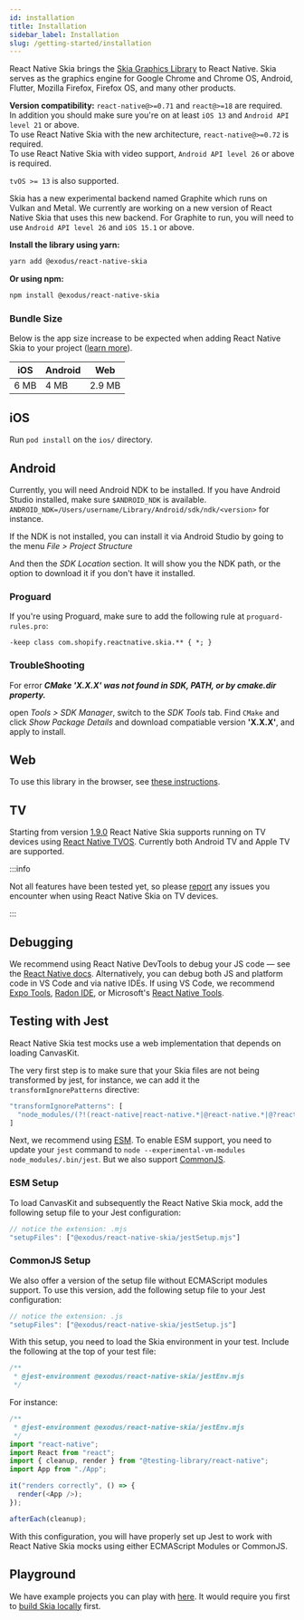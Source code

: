 ```yaml
---
id: installation
title: Installation
sidebar_label: Installation
slug: /getting-started/installation
---
```


React Native Skia brings the [Skia Graphics Library](https://skia.org/) to React Native.
Skia serves as the graphics engine for Google Chrome and Chrome OS, Android, Flutter, Mozilla Firefox, Firefox OS, and many other products.

**Version compatibility:**
`react-native@>=0.71` and `react@>=18` are required. <br />
In addition you should make sure you're on at least `iOS 13` and `Android API level 21` or above. <br />
To use React Native Skia with the new architecture, `react-native@>=0.72` is required. <br />
To use React Native Skia with video support, `Android API level 26` or above is required.

`tvOS >= 13` is also supported.

Skia has a new experimental backend named Graphite which runs on Vulkan and Metal.
We currently are working on a new version of React Native Skia that uses this new backend.
For Graphite to run, you will need to use `Android API level 26` and `iOS 15.1` or above.

**Install the library using yarn:**

```sh
yarn add @exodus/react-native-skia
```

**Or using npm:**

```sh
npm install @exodus/react-native-skia
```

### Bundle Size

Below is the app size increase to be expected when adding React Native Skia to your project ([learn more](bundle-size)).

| iOS  | Android | Web    |
| ---- | ------- | ------ |
| 6 MB | 4 MB    | 2.9 MB |

## iOS

Run `pod install` on the `ios/` directory.

## Android

Currently, you will need Android NDK to be installed.
If you have Android Studio installed, make sure `$ANDROID_NDK` is available.
`ANDROID_NDK=/Users/username/Library/Android/sdk/ndk/<version>` for instance.

If the NDK is not installed, you can install it via Android Studio by going to the menu _File > Project Structure_

And then the _SDK Location_ section. It will show you the NDK path, or the option to download it if you don't have it installed.

### Proguard

If you're using Proguard, make sure to add the following rule at `proguard-rules.pro`:

```
-keep class com.shopify.reactnative.skia.** { *; }
```

### TroubleShooting

For error **_CMake 'X.X.X' was not found in SDK, PATH, or by cmake.dir property._**

open _Tools > SDK Manager_, switch to the _SDK Tools_ tab.
Find `CMake` and click _Show Package Details_ and download compatiable version **'X.X.X'**, and apply to install.

## Web

To use this library in the browser, see [these instructions](/docs/getting-started/web).

## TV

Starting from version [1.9.0](https://github.com/Shopify/react-native-skia/releases/tag/v1.9.0) React Native Skia supports running on TV devices using [React Native TVOS](https://github.com/react-native-tvos/react-native-tvos).
Currently both Android TV and Apple TV are supported.

:::info

Not all features have been tested yet, so please [report](https://github.com/Shopify/react-native-skia/issues) any issues you encounter when using React Native Skia on TV devices.

:::

## Debugging

We recommend using React Native DevTools to debug your JS code — see the [React Native docs](https://reactnative.dev/docs/debugging). Alternatively, you can debug both JS and platform code in VS Code and via native IDEs. If using VS Code, we recommend [Expo Tools](https://github.com/expo/vscode-expo), [Radon IDE](https://ide.swmansion.com/), or Microsoft's [React Native Tools](https://marketplace.visualstudio.com/items?itemName=msjsdiag.vscode-react-native#debugging-react-native-applications).

## Testing with Jest

React Native Skia test mocks use a web implementation that depends on loading CanvasKit.

The very first step is to make sure that your Skia files are not being transformed by jest, for instance, we can add it the `transformIgnorePatterns` directive:
```js
"transformIgnorePatterns": [
  "node_modules/(?!(react-native|react-native.*|@react-native.*|@?react-navigation.*|@exodus/react-native-skia)/)"
]
```

Next, we recommend using [ESM](https://jestjs.io/docs/ecmascript-modules). To enable ESM support, you need to update your `jest` command to `node --experimental-vm-modules node_modules/.bin/jest`.
But we also support [CommonJS](#commonjs-setup).

### ESM Setup

To load CanvasKit and subsequently the React Native Skia mock, add the following setup file to your Jest configuration:

```js
// notice the extension: .mjs
"setupFiles": ["@exodus/react-native-skia/jestSetup.mjs"]
```

### CommonJS Setup

We also offer a version of the setup file without ECMAScript modules support. To use this version, add the following setup file to your Jest configuration:

```js
// notice the extension: .js
"setupFiles": ["@exodus/react-native-skia/jestSetup.js"]
```

With this setup, you need to load the Skia environment in your test. Include the following at the top of your test file:

```js
/**
 * @jest-environment @exodus/react-native-skia/jestEnv.mjs
 */
```

For instance:

```js
/**
 * @jest-environment @exodus/react-native-skia/jestEnv.mjs
 */
import "react-native";
import React from "react";
import { cleanup, render } from "@testing-library/react-native";
import App from "./App";

it("renders correctly", () => {
  render(<App />);
});

afterEach(cleanup);
```

With this configuration, you will have properly set up Jest to work with React Native Skia mocks using either ECMAScript Modules or CommonJS.

## Playground

We have example projects you can play with [here](https://github.com/Shopify/react-native-skia/tree/main/apps).
It would require you first to [build Skia locally](https://github.com/shopify/react-native-skia?tab=readme-ov-file#library-development) first.

